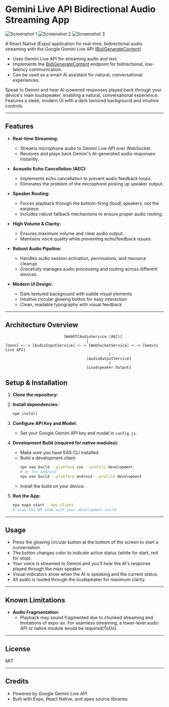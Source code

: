 # Gemini Live API Bidirectional Audio Streaming App

![Screenshot 1](assets/rnandroid1.png)
![Screenshot 2](assets/rnandroid2.png)
![Screenshot 3](assets/rnandroid3.png)

A React Native (Expo) application for real-time, bidirectional audio streaming with the Google Gemini Live API ([BidiGenerateContent](https://ai.google.dev/api/live)).

- Uses Gemini Live API for streaming audio and text.
- Implements the [BidiGenerateContent](https://ai.google.dev/api/live) endpoint for bidirectional, low-latency communication.
- Can be used as a smart AI assistant for natural, conversational experiences.

Speak to Gemini and hear AI-powered responses played back through your device's main loudspeaker, enabling a natural, conversational experience. Features a sleek, modern UI with a dark textured background and intuitive controls.

---

## Features

- **Real-time Streaming:**
  - Streams microphone audio to Gemini Live API over WebSocket.
  - Receives and plays back Gemini's AI-generated audio responses instantly.

- **Acoustic Echo Cancellation (AEC):**
  - Implements echo cancellation to prevent audio feedback loops.
  - Eliminates the problem of the microphone picking up speaker output.

- **Speaker Routing:**
  - Forces playback through the bottom-firing (loud) speakers, not the earpiece.
  - Includes robust fallback mechanisms to ensure proper audio routing.

- **High Volume & Clarity:**
  - Ensures maximum volume and clear audio output.
  - Maintains voice quality while preventing echo/feedback issues.

- **Robust Audio Pipeline:**
  - Handles audio session activation, permissions, and resource cleanup.
  - Gracefully manages audio processing and routing across different devices.
 
- **Modern UI Design:**
  - Dark textured background with subtle visual elements
  - Intuitive circular glowing button for easy interaction
  - Clean, readable typography with visual feedback


---

## Architecture Overview

```
                          [WebRTCAudioService (AEC)]
                                    |
[User] <--> [AudioInputService] <--> [WebSocketService] <--> [Gemini Live API]
                                              |
                                    [AudioOutputService]
                                              |
                                    [Loudspeaker Output]
```


## Setup & Installation

1. **Clone the repository:**

2. **Install dependencies:**
   ```sh
   npm install
   ```
3. **Configure API Key and Model:**
   - Set your Google Gemini API key and model in `config.js`.

4. **Development Build (required for native modules):**
   - Make sure you have EAS CLI installed.
   - Build a development client:
     ```sh
     npx eas build --platform ios --profile development
     # or for Android
     npx eas build --platform android --profile development
     ```
   - Install the build on your device.

5. **Run the App:**
   ```sh
   npx expo start --dev-client
   # Scan the QR code with your development build
   ```

---

## Usage

- Press the glowing circular button at the bottom of the screen to start a conversation.
- The button changes color to indicate active status (white for start, red for stop).
- Your voice is streamed to Gemini and you'll hear the AI's response played through the main speaker.
- Visual indicators show when the AI is speaking and the current status.
- All audio is routed through the loudspeaker for maximum clarity.

---

## Known Limitations
- **Audio Fragmentation:**
  - Playback may sound fragmented due to chunked streaming and limitations of expo-av. For seamless streaming, a lower-level audio API or native module would be required(ToDo).
---

## License
MIT

---

## Credits
- Powered by Google Gemini Live API
- Built with Expo, React Native, and open source libraries
